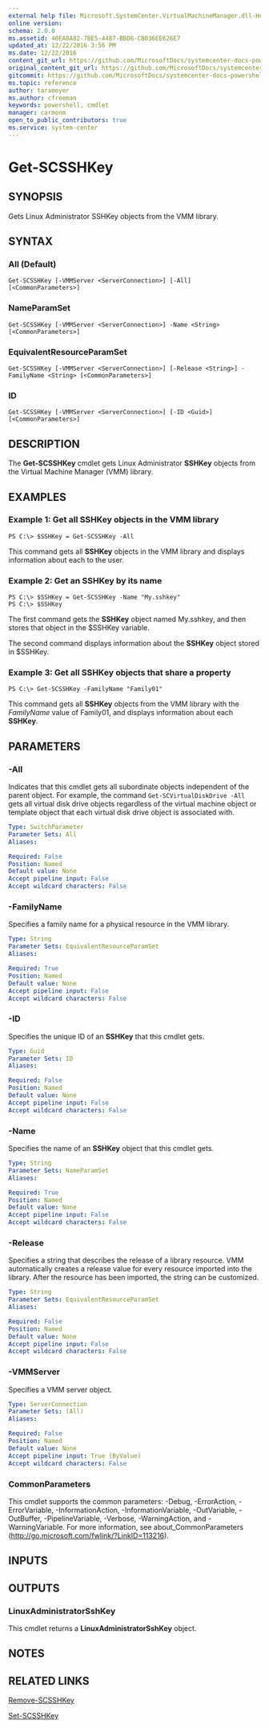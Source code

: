 ```yaml
---
external help file: Microsoft.SystemCenter.VirtualMachineManager.dll-Help.xml
online version: 
schema: 2.0.0
ms.assetid: 40EA8A82-7BE5-4487-BBD6-CB036EE626E7
updated_at: 12/22/2016 3:56 PM
ms.date: 12/22/2016
content_git_url: https://github.com/MicrosoftDocs/systemcenter-docs-powershell/blob/master/systemcenter-cmdlets/SystemCenter2016/VirtualMachineManager/vlatest/Get-SCSSHKey.md
original_content_git_url: https://github.com/MicrosoftDocs/systemcenter-docs-powershell/blob/master/systemcenter-cmdlets/SystemCenter2016/VirtualMachineManager/vlatest/Get-SCSSHKey.md
gitcommit: https://github.com/MicrosoftDocs/systemcenter-docs-powershell/blob/96e5647587661652225fbdd2c797cd4d59d542bc/systemcenter-cmdlets/SystemCenter2016/VirtualMachineManager/vlatest/Get-SCSSHKey.md
ms.topic: reference
author: tarameyer
ms.author: cfreeman
keywords: powershell, cmdlet
manager: carmonm
open_to_public_contributors: true
ms.service: system-center
---
```


# Get-SCSSHKey

## SYNOPSIS
Gets Linux Administrator SSHKey objects from the VMM library.

## SYNTAX

### All (Default)
```
Get-SCSSHKey [-VMMServer <ServerConnection>] [-All] [<CommonParameters>]
```

### NameParamSet
```
Get-SCSSHKey [-VMMServer <ServerConnection>] -Name <String> [<CommonParameters>]
```

### EquivalentResourceParamSet
```
Get-SCSSHKey [-VMMServer <ServerConnection>] [-Release <String>] -FamilyName <String> [<CommonParameters>]
```

### ID
```
Get-SCSSHKey [-VMMServer <ServerConnection>] [-ID <Guid>] [<CommonParameters>]
```

## DESCRIPTION
The **Get-SCSSHKey** cmdlet gets Linux Administrator **SSHKey** objects from the Virtual Machine Manager (VMM) library.

## EXAMPLES

### Example 1: Get all SSHKey objects in the VMM library
```
PS C:\> $SSHKey = Get-SCSSHKey -All
```

This command gets all **SSHKey** objects in the VMM library and displays information about each to the user.

### Example 2: Get an SSHKey by its name
```
PS C:\> $SSHKey = Get-SCSSHKey -Name "My.sshkey"
PS C:\> $SSHKey
```

The first command gets the **SSHKey** object named My.sshkey, and then stores that object in the $SSHKey variable.

The second command displays information about the **SSHKey** object stored in $SSHKey.

### Example 3: Get all SSHKey objects that share a property
```
PS C:\> Get-SCSSHKey -FamilyName "Family01"
```

This command gets all **SSHKey** objects from the VMM library with the *FamilyName* value of Family01, and displays information about each **SSHKey**.

## PARAMETERS

### -All
Indicates that this cmdlet gets all subordinate objects independent of the parent object.
For example, the command `Get-SCVirtualDiskDrive -All` gets all virtual disk drive objects regardless of the virtual machine object or template object that each virtual disk drive object is associated with.

```yaml
Type: SwitchParameter
Parameter Sets: All
Aliases: 

Required: False
Position: Named
Default value: None
Accept pipeline input: False
Accept wildcard characters: False
```

### -FamilyName
Specifies a family name for a physical resource in the VMM library.

```yaml
Type: String
Parameter Sets: EquivalentResourceParamSet
Aliases: 

Required: True
Position: Named
Default value: None
Accept pipeline input: False
Accept wildcard characters: False
```

### -ID
Specifies the unique ID of an **SSHKey** that this cmdlet gets.

```yaml
Type: Guid
Parameter Sets: ID
Aliases: 

Required: False
Position: Named
Default value: None
Accept pipeline input: False
Accept wildcard characters: False
```

### -Name
Specifies the name of an **SSHKey** object that this cmdlet gets.

```yaml
Type: String
Parameter Sets: NameParamSet
Aliases: 

Required: True
Position: Named
Default value: None
Accept pipeline input: False
Accept wildcard characters: False
```

### -Release
Specifies a string that describes the release of a library resource.
VMM automatically creates a release value for every resource imported into the library.
After the resource has been imported, the string can be customized.

```yaml
Type: String
Parameter Sets: EquivalentResourceParamSet
Aliases: 

Required: False
Position: Named
Default value: None
Accept pipeline input: False
Accept wildcard characters: False
```

### -VMMServer
Specifies a VMM server object.

```yaml
Type: ServerConnection
Parameter Sets: (All)
Aliases: 

Required: False
Position: Named
Default value: None
Accept pipeline input: True (ByValue)
Accept wildcard characters: False
```

### CommonParameters
This cmdlet supports the common parameters: -Debug, -ErrorAction, -ErrorVariable, -InformationAction, -InformationVariable, -OutVariable, -OutBuffer, -PipelineVariable, -Verbose, -WarningAction, and -WarningVariable. For more information, see about_CommonParameters (http://go.microsoft.com/fwlink/?LinkID=113216).

## INPUTS

## OUTPUTS

### LinuxAdministratorSshKey
This cmdlet returns a **LinuxAdministratorSshKey** object.

## NOTES

## RELATED LINKS

[Remove-SCSSHKey](xref:SystemCenter2016/VirtualMachineManager/vlatest/Remove-SCSSHKey.md)

[Set-SCSSHKey](xref:SystemCenter2016/VirtualMachineManager/vlatest/Set-SCSSHKey.md)

